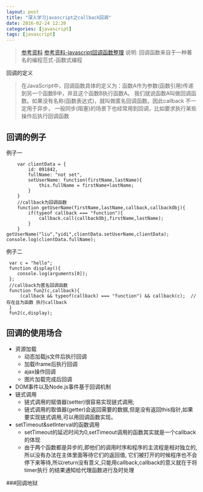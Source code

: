 ```yaml
---
layout: post
title: "深入学习javascript之callback回调"
date: 2016-02-24 12:20
categories: [javascript]
tags: [javascript]
---
```


> [参考资料](http://blog.csdn.net/luoweifu/article/details/41466537)
> [参考资料-javascript回调函数整理](https://segmentfault.com/a/1190000000657129)
> 说明: 回调函数来自于一种著名的编程范式-函数式编程


回调的定义


> 在JavaScript中，回调函数具体的定义为：函数A作为参数(函数引用)传递到另一个函数B中，并且这个函数B执行函数A。
> 我们就说函数A叫做回调函数。如果没有名称(函数表达式)，就叫做匿名回调函数。因此callback 不一定用于异步，
> 一般同步(阻塞)的场景下也经常用到回调，比如要求执行某些操作后执行回调函数

回调的例子
---

例子一
```
    var clientData = {
        id: 091842,
        fullName: "not set",
        setUserName: function(firstName,lastName){
            this.fullName = firstName+lastName;
        }
    }
    //callback为回调函数
    function getUserName(firstName,lastName,callback,callbackObj){
        if(typeof callback === "function"){
            callback.call(callbackObj,firstName,lastName);
        }
    }
getUserName("liu","yidi",clientData.setUserName,clientData);
console.log(clientData.fullName);
```
 
例子二
```
 var c = "hello";
 function display(){
    console.log(arguments[0]);
 };
 //callback为匿名回调函数
 function fun2(c,callback){
     (callback && typeof(callback) === "function") && callback(c);  //存在且为函数 执行callback
 }
 fun2(c,display);
```

回调的使用场合
---

- 资源加载
    - 动态加载js文件后执行回调
    - 加载iframe后执行回调
    - ajax操作回调
    - 图片加载完成后回调
- DOM事件以及Node.js事件基于回调机制
- 链式调用
    - 链式调用的赋值器(setter)很容易实现链式调用;
    - 链式调用的取值器(getter)会返回需要的数据,但是没有返回this指针,如果要实现链式调用,可以用回调函数实现。
- setTimeout&setInterval的函数调用
    - setTimeout的延迟时间为0,setTimeout调用的函数其实就是一个callback的体现
    - 由于两个函数都是异步的,即他们的调用时序和程序的主流程是相对独立的,所以没有办法在主体里面等待它们的返回值,
      它们被打开的时候程序也不会停下来等待,所以return没有意义,只能用callback,callback的意义就在于将timer执行
      的结果通知给代理函数进行及时处理
      
###回调地狱